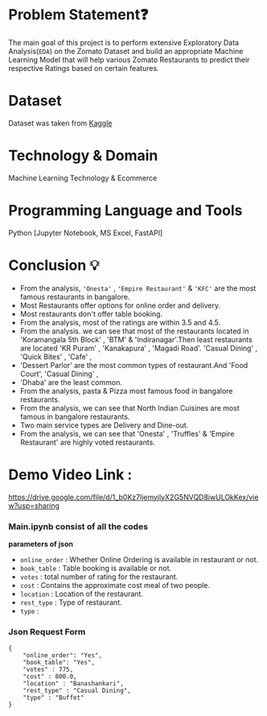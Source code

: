# Problem Statement❓

The main goal of this project is to perform extensive Exploratory Data Analysis(`EDA`) on the Zomato Dataset and build an appropriate Machine Learning Model that will help various Zomato Restaurants to predict their respective Ratings based on certain features.

# Dataset

Dataset was taken from [Kaggle](https://www.kaggle.com/datasets/himanshupoddar/zomato-bangalore-restaurants?resource=download)

# Technology & Domain

Machine Learning Technology & Ecommerce

# Programming Language and Tools

Python [Jupyter Notebook, MS Excel, FastAPI]

# Conclusion 💡

- From the analysis, `'Onesta'` , `'Empire Restaurant'` & `'KFC'` are the most famous restaurants in bangalore.
- Most Restaurants offer options for online order and delivery.
- Most restaurants don't offer table booking.
- From the analysis, most of the ratings are within 3.5 and 4.5.
- From the analysis. we can see that most of the restaurants located in 'Koramangala 5th Block' , 'BTM' & 'Indiranagar'.Then least restaurants are located 'KR Puram' , 'Kanakapura' , 'Magadi Road'. 'Casual Dining' , 'Quick Bites' , 'Cafe' ,
- 'Dessert Parlor' are the most common types of restaurant.And 'Food Court', 'Casual Dining' ,
- 'Dhaba' are the least common.
- From the analysis, pasta & Pizza most famous food in bangalore restaurants.
- From the analysis, we can see that North Indian Cuisines are most famous in bangalore restaurants.
- Two main service types are Delivery and Dine-out.
- From the analysis, we can see that 'Onesta' , 'Truffles' & 'Empire Restaurant' are highly voted restaurants.

# Demo Video Link :

https://drive.google.com/file/d/1_b0Kz7ljemyjlyX2G5NVQD8iwULOkKex/view?usp=sharing

### Main.ipynb consist of all the codes

**parameters of json**

- `online_order` : Whether Online Ordering is available in restaurant or not.
- `book_table` : Table booking is available or not.
- `votes` : total number of rating for the restaurant.
- `cost` : Contains the approximate cost meal of two people.
- `location` : Location of the restaurant.
- `rest_type` : Type of restaurant.
- `type` :

### Json Request Form

```
{
    "online_order": "Yes",
    "book_table": "Yes",
    "votes" : 775,
    "cost" : 800.0,
    "location" : "Banashankari",
    "rest_type" : "Casual Dining",
    "type" : "Buffet"
}
```
